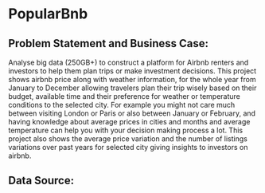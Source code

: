 # PopularBnb
## Problem Statement and Business Case:

Analyse big data (250GB+) to construct a platform for Airbnb renters and investors to help them plan trips or make investment decisions.
This project shows airbnb price along with weather information, for the whole year from January to December allowing travelers plan their trip wisely based on their budget, available time and their preference for weather or temperature conditions to the selected city. For example you might not care much between visiting London or Paris or also between January or February, and having knowledge about average prices in cities and months and average temperature can help you with your decision making process a lot.
This project also shows the average price variation and the number of listings variations over past years for selected city giving insights to investors on airbnb.

## Data Source:





